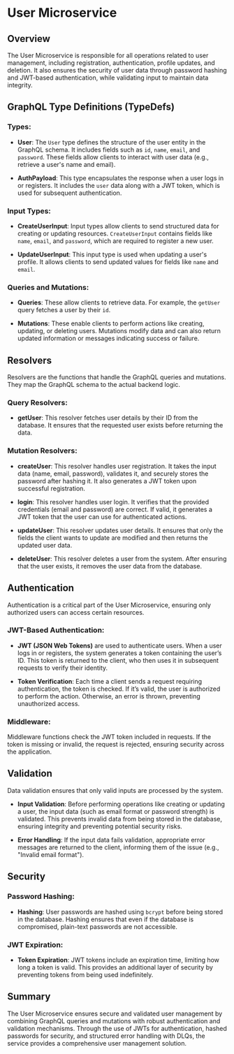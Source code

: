 # User Microservice

## Overview

The User Microservice is responsible for all operations related to user management, including registration, authentication, profile updates, and deletion. It also ensures the security of user data through password hashing and JWT-based authentication, while validating input to maintain data integrity.

## GraphQL Type Definitions (TypeDefs)

### Types:
- **User**: The `User` type defines the structure of the user entity in the GraphQL schema. It includes fields such as `id`, `name`, `email`, and `password`. These fields allow clients to interact with user data (e.g., retrieve a user's name and email).
  
- **AuthPayload**: This type encapsulates the response when a user logs in or registers. It includes the `user` data along with a JWT token, which is used for subsequent authentication.

### Input Types:
- **CreateUserInput**: Input types allow clients to send structured data for creating or updating resources. `CreateUserInput` contains fields like `name`, `email`, and `password`, which are required to register a new user.

- **UpdateUserInput**: This input type is used when updating a user's profile. It allows clients to send updated values for fields like `name` and `email`.

### Queries and Mutations:
- **Queries**: These allow clients to retrieve data. For example, the `getUser` query fetches a user by their `id`.
  
- **Mutations**: These enable clients to perform actions like creating, updating, or deleting users. Mutations modify data and can also return updated information or messages indicating success or failure.

## Resolvers

Resolvers are the functions that handle the GraphQL queries and mutations. They map the GraphQL schema to the actual backend logic.

### Query Resolvers:
- **getUser**: This resolver fetches user details by their ID from the database. It ensures that the requested user exists before returning the data.

### Mutation Resolvers:
- **createUser**: This resolver handles user registration. It takes the input data (name, email, password), validates it, and securely stores the password after hashing it. It also generates a JWT token upon successful registration.

- **login**: This resolver handles user login. It verifies that the provided credentials (email and password) are correct. If valid, it generates a JWT token that the user can use for authenticated actions.

- **updateUser**: This resolver updates user details. It ensures that only the fields the client wants to update are modified and then returns the updated user data.

- **deleteUser**: This resolver deletes a user from the system. After ensuring that the user exists, it removes the user data from the database.

## Authentication

Authentication is a critical part of the User Microservice, ensuring only authorized users can access certain resources.

### JWT-Based Authentication:
- **JWT (JSON Web Tokens)** are used to authenticate users. When a user logs in or registers, the system generates a token containing the user’s ID. This token is returned to the client, who then uses it in subsequent requests to verify their identity.
  
- **Token Verification**: Each time a client sends a request requiring authentication, the token is checked. If it’s valid, the user is authorized to perform the action. Otherwise, an error is thrown, preventing unauthorized access.

### Middleware:
Middleware functions check the JWT token included in requests. If the token is missing or invalid, the request is rejected, ensuring security across the application.

## Validation

Data validation ensures that only valid inputs are processed by the system.

- **Input Validation**: Before performing operations like creating or updating a user, the input data (such as email format or password strength) is validated. This prevents invalid data from being stored in the database, ensuring integrity and preventing potential security risks.

- **Error Handling**: If the input data fails validation, appropriate error messages are returned to the client, informing them of the issue (e.g., "Invalid email format").

## Security

### Password Hashing:
- **Hashing**: User passwords are hashed using `bcrypt` before being stored in the database. Hashing ensures that even if the database is compromised, plain-text passwords are not accessible.

### JWT Expiration:
- **Token Expiration**: JWT tokens include an expiration time, limiting how long a token is valid. This provides an additional layer of security by preventing tokens from being used indefinitely.


## Summary

The User Microservice ensures secure and validated user management by combining GraphQL queries and mutations with robust authentication and validation mechanisms. Through the use of JWTs for authentication, hashed passwords for security, and structured error handling with DLQs, the service provides a comprehensive user management solution.

